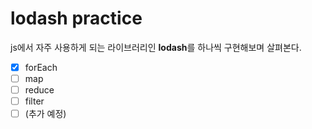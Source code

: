 # lodash practice

 js에서 자주 사용하게 되는 라이브러리인 **lodash**를 하나씩 구현해보며 살펴본다.

 - [X] forEach
 - [ ] map
 - [ ] reduce
 - [ ] filter
 - [ ] (추가 예정)